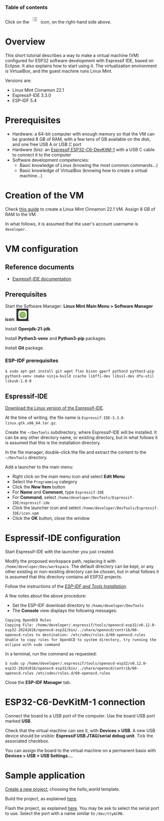 ### Table of contents

Click on the ![](images/tocIcon.png) icon, on the right-hand side above.

# Overview

This short tutorial describes a way to make a virtual machine (VM) configured for ESP32 software development with Espressif IDE, based on Eclipse. It also explains how to start using it. The virtualization environment is VirtualBox, and the guest machine runs Linux Mint.

Versions are:

* Linux Mint Cinnamon 22.1
* Espressif-IDE 3.3.0
* ESP-IDF 5.4

# Prerequisites

* Hardware: a 64-bit computer with enough memory so that the VM can be granted 8 GB of RAM, with a few tens of GB available on the disk, and one free USB A or USB C port
* Hardware (bis): an [Espressif ESP32-C6-DevKitM-1](https://docs.espressif.com/projects/espressif-esp-dev-kits/en/latest/esp32c6/esp32-c6-devkitm-1/index.html) with a USB C cable to connect it to the computer
* Software development competencies: 
  * Basic knowledge of Linux (knowing the most common commands...)
  * Basic knowledge of VirtualBox (knowing how to create a virtual machine...)

# Creation of the VM

Check [this guide](https://github.com/PascalBod/lm-vm) to create a Linux Mint Cinnamon 22.1 VM. Assign 8 GB of RAM to the VM.

In what follows, it is assumed that the user's account username is `developer`.

# VM configuration

## Reference documents

* [Espressif-IDE documentation](https://docs.espressif.com/projects/espressif-ide/en/latest/)

## Prerequisites

Start the Software Manager: **Linux Mint Main Menu > Software Manager icon**: ![icon](images/softwareManagerIcon.png).

Install **Openjdk-21-jdk**.

Install **Python3-venv** and **Python3-pip** packages.

Install **Git** package.

### ESP-IDF prerequisites

```
$ sudo apt-get install git wget flex bison gperf python3 python3-pip python3-venv cmake ninja-build ccache libffi-dev libssl-dev dfu-util libusb-1.0-0
```

## Espressif-IDE

[Download the Linux version of the Espressif-IDE](https://docs.espressif.com/projects/espressif-ide/en/latest/downloads.html#downloads).

At the time of writing, the file name is `Espressif-IDE-3.3.0-linux.gtk.x86_64.tar.gz`.

Create the `~/DevTools` subdirectory, where Espressif-IDE will be installed. It can be any other directory name, or existing directory, but in what follows it is assumed that this is the installation directory.

In the file manager, double-click the file and extract the content to the `~/DevTools` directory.

Add a launcher to the main menu:
* Right click on the main menu icon and select **Edit Menu**
* Select the `Programming` category
* Click the **New Item** button
* For **Name** and **Comment**, type `Espressif-IDE`
* For **Command**, select `/home/developer/DevTools/Espressif-IDE/espressif-ide`
* Click the launcher icon and select `/home/developer/DevTools/Espressif-IDE/icon.xpm`
* Click the **OK** button, close the window

# Espressif-IDE configuration

Start Espressif-IDE with the launcher you just created.

Modify the proposed workspace path, replacing it with `/home/developer/Dev/workspace`. The default directory can be kept, or any other existing or non-existing directory can be chosen, but in what follows it is assumed that this directory contains all ESP32 projects.

Follow the instructions of the [*ESP-IDF and Tools Installation*](https://docs.espressif.com/projects/espressif-ide/en/latest/installation.html#esp-idf-tools-installation).

A few notes about the above procedure:
* Set the ESP-IDF download directory to `/home/developer/DevTools`
* The **Console** view displays the following messages:
```
Copying OpenOCD Rules
Copying File: /home/developer/.espressif/tools/openocd-esp32/v0.12.0-esp32-20241016/openocd-esp32/bin/../share/openocd/contrib/60-openocd.rules to destination: /etc/udev/rules.d/60-openocd.rules
Unable to copy rules for OpenOCD to system directory, try running the eclipse with sudo command
```

In a terminal, run the command as requested:
```shell
$ sudo cp /home/developer/.espressif/tools/openocd-esp32/v0.12.0-esp32-20241016/openocd-esp32/bin/../share/openocd/contrib/60-openocd.rules /etc/udev/rules.d/60-openocd.rules
```

Close the **ESP-IDF Manager** tab.

# ESP32-C6-DevKitM-1 connection

Connect the board to a USB port of the computer. Use the board USB port marked **USB**.

Check that the virtual machine can see it, with **Devices > USB**. A new USB device should be visible: **Espressif USB JTAG/serial debug unit**. Tick the associated checkbox.

You can assign the board to the virtual machine on a permanent basis with **Devices > USB > USB Settings...**.

# Sample application

[Create a new project](https://docs.espressif.com/projects/espressif-ide/en/latest/startproject.html#create-a-new-project), choosing the *hello_world* template.

Build the project, as explained [here](https://docs.espressif.com/projects/espressif-ide/en/latest/buildproject.html#build-the-project).

Flash the project, as explained [here](https://docs.espressif.com/projects/espressif-ide/en/latest/flashdevice.html#flash-onto-the-device). You may be ask to select the serial port to use. Select the port with a name similar to `/dev/ttyACM0`.
